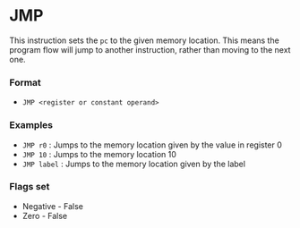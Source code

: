# JMP

This instruction sets the `pc` to the given memory location. This means the program flow will jump to another instruction, rather than moving to the next one. 

### Format

* `JMP <register or constant operand>`

### Examples

* `JMP r0` : Jumps to the memory location given by the value in register 0
* `JMP 10` : Jumps to the memory location 10
* `JMP label` : Jumps to the memory location given by the label

### Flags set

* Negative - False
* Zero - False